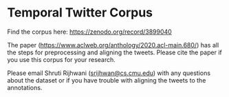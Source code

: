 # Temporal Twitter Corpus

Find the corpus here: https://zenodo.org/record/3899040

The paper (https://www.aclweb.org/anthology/2020.acl-main.680/) has all the steps for preprocessing and aligning the tweets. Please cite the paper if you use this corpus for your research.

Please email Shruti Rijhwani (srijhwan@cs.cmu.edu) with any questions about the dataset or if you have trouble with aligning the tweets to the annotations. 
